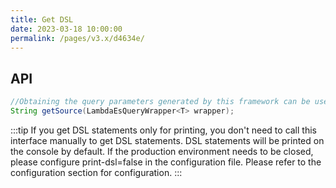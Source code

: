 ```yaml
---
title: Get DSL
date: 2023-03-18 10:00:00
permalink: /pages/v3.x/d4634e/
---
```

## API

```java
//Obtaining the query parameters generated by this framework can be used to check whether the query parameters generated by this framework are correct and other purposes.
String getSource(LambdaEsQueryWrapper<T> wrapper);
```

:::tip
If you get DSL statements only for printing, you don't need to call this interface manually to get DSL statements. DSL statements will be printed on the console by default. If the production environment needs to be closed, please configure print-dsl=false in the configuration file. Please refer to the configuration section for configuration.
:::


